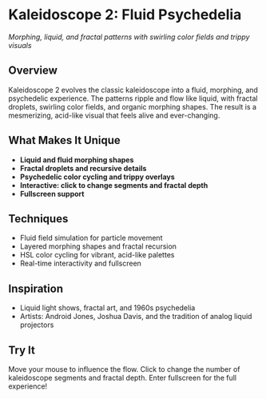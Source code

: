 # Kaleidoscope 2: Fluid Psychedelia

*Morphing, liquid, and fractal patterns with swirling color fields and trippy visuals*

## Overview
Kaleidoscope 2 evolves the classic kaleidoscope into a fluid, morphing, and psychedelic experience. The patterns ripple and flow like liquid, with fractal droplets, swirling color fields, and organic morphing shapes. The result is a mesmerizing, acid-like visual that feels alive and ever-changing.

## What Makes It Unique
- **Liquid and fluid morphing shapes**
- **Fractal droplets and recursive details**
- **Psychedelic color cycling and trippy overlays**
- **Interactive: click to change segments and fractal depth**
- **Fullscreen support**

## Techniques
- Fluid field simulation for particle movement
- Layered morphing shapes and fractal recursion
- HSL color cycling for vibrant, acid-like palettes
- Real-time interactivity and fullscreen

## Inspiration
- Liquid light shows, fractal art, and 1960s psychedelia
- Artists: Android Jones, Joshua Davis, and the tradition of analog liquid projectors

## Try It
Move your mouse to influence the flow. Click to change the number of kaleidoscope segments and fractal depth. Enter fullscreen for the full experience! 